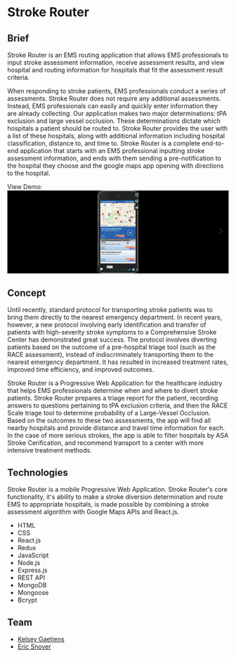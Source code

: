 # Stroke Router

Brief
------

Stroke Router is an EMS routing application that allows EMS professionals to input stroke assessment information, receive assessment results, and view hospital and routing information for hospitals that fit the assessment result criteria.

When responding to stroke patients, EMS professionals conduct a series of assessments. Stroke Router does not require any additional assessments. Instead, EMS professionals can easily and quickly enter information they are already collecting. Our application makes two major determinations: tPA exclusion and large vessel occlusion. These determinations dictate which hospitals a patient should be routed to. Stroke Router provides the user with a list of these hospitals, along with additional information including hospital classification, distance to, and time to. Stroke Router is a complete end-to-end application that starts with an EMS professional inputting stroke assessment information, and ends with them sending a pre-notification to the hospital they choose and the google maps app opening with directions to the hospital.

View Demo:
[![Watch the video](strokerroutervimeo.jpg)](https://vimeo.com/366522055)


Concept 
------ 

Until recently, standard protocol for transporting stroke patients was to bring them directly to the nearest emergency department. In recent years, however, a new protocol involving early identification and transfer of patients with high-severity stroke symptoms to a Comprehensive Stroke Center has demonstrated great success. The protocol involves diverting patients based on the outcome of a pre-hospital triage tool (such as the RACE assessment), instead of indiscriminately transporting them to the nearest emergency department. It has resulted in increased treatment rates, improved time efficiency, and improved outcomes.

Stroke Router is a Progressive Web Application for the healthcare industry that helps EMS professionals determine when and where to divert stroke patients. Stroke Router prepares a triage report for the patient, recording answers to questions pertaining to tPA exclusion criteria, and then the RACE Scale triage tool to determine probability of a Large-Vessel Occlusion. Based on the outcomes to these two assessments, the app will find all nearby hospitals and provide distance and travel time information for each. In the case of more serious strokes, the app is able to filter hospitals by ASA Stroke Cerification, and recommend transport to a center with more intensive treatment methods.


Technologies 
------ 

Stroke Router is a mobile Progressive Web Application. Stroke Router's core functionality, it's ability to make a stroke diversion determination and route EMS to appropriate hospitals, is made possible by combining a stroke assessment algorithm with Google Maps APIs and React.js.

* HTML
* CSS
* React.js
* Redux
* JavaScript
* Node.js
* Express.js
* REST API
* MongoDB
* Mongoose
* Bcrypt


Team
------

* [Kelsey Gaetjens](https://github.com/kjgaetjens/)
* [Eric Snover](https://github.com/ersnover/)
